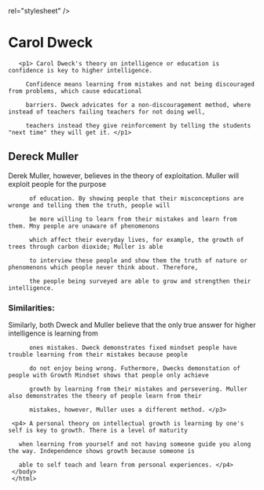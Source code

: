 
<html>
 <head>

<title> External CSS </title>



 <link href="style.css" type="text/css"



 rel="stylesheet" />

</head>
<body>    

  <h1> Carol Dweck</h1>  

       <p1> Carol Dweck's theory on intelligence or education is confidence is key to higher intelligence. 

         Confidence means learning from mistakes and not being discouraged from problems, which cause educational 

         barriers. Dweck advicates for a non-discouragement method, where instead of teachers failing teachers for not doing well, 

         teachers instead they give reinforcement by telling the students "next time" they will get it. </p1>

  <h2> Dereck Muller</h2>

  <p2> Derek Muller, however, believes in the theory of exploitation. Muller will exploit people for the purpose

          of education. By showing people that their misconceptions are wronge and telling them the truth, people will

          be more willing to learn from their mistakes and learn from them. Mny people are unaware of phenomenons

          which affect their everyday lives, for example, the growth of trees through carbon dioxide; Muller is able

          to interview these people and show them the truth of nature or phenomenons which people never think about. Therefore,

          the people being surveyed are able to grow and strengthen their intelligence.

   <h3> Similarities:</h3>

  <p3> Similarly, both Dweck and Muller believe that the only true answer for higher intelligence is learning from 

          ones mistakes. Dweck demonstrates fixed mindset people have trouble learning from their mistakes because people

          do not enjoy being wrong. Futhermore, Dwecks demonstation of people with Growth Mindset shows that people only achieve

          growth by learning from their mistakes and persevering. Muller also demonstrates the theory of people learn from their

          mistakes, however, Muller uses a different method. </p3>

     <p4> A personal theory on intellectual growth is learning by one's self is key to growth. There is a level of maturity 

       when learning from yourself and not having someone guide you along the way. Independence shows growth because someone is 

       able to self teach and learn from personal experiences. </p4>
     </body>
     </html>

       
